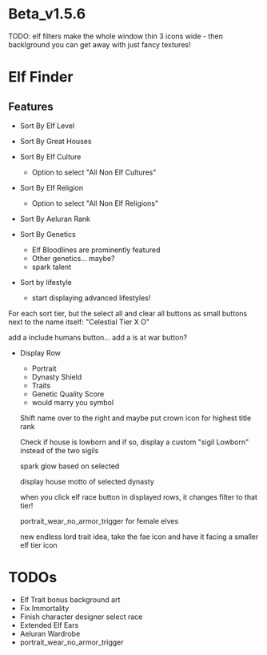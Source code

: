 # Beta_v1.5.6

TODO: elf filters make the whole window thin 3 icons wide
    - then backlground you can get away with just fancy textures!


# Elf Finder

## Features
- Sort By Elf Level

- Sort By Great Houses

- Sort By Elf Culture
    - Option to select "All Non Elf Cultures"
- Sort By Elf Religion
    - Option to select "All Non Elf Religions"

- Sort By Aeluran Rank

- Sort By Genetics
    - Elf Bloodlines are prominently featured
    - Other genetics... maybe?
    - spark talent

- Sort by lifestyle
    - start displaying advanced lifestyles!


For each sort tier, but the select all and clear all buttons as small buttons next to the name itself: "Celestial Tier X O"

add a include humans button...
add a is at war button?

- Display Row
    - Portrait
    - Dynasty Shield
    - Traits
    - Genetic Quality Score
    - would marry you symbol

    Shift name over to the right and maybe put crown icon for highest title rank

    Check if house is lowborn and if so, display a custom "sigil Lowborn" instead of the two sigils

    spark glow based on selected

    display house motto of selected dynasty

    when you click elf race button in displayed rows, it changes filter to that tier!

    portrait_wear_no_armor_trigger for female elves

    new endless lord trait idea, take the fae icon and have it facing a smaller elf tier icon

# TODOs

- Elf Trait bonus background art
- Fix Immortality
- Finish character designer select race
- Extended Elf Ears
- Aeluran Wardrobe
- portrait_wear_no_armor_trigger